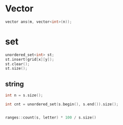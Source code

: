 

# Vector
```cpp
vector ans(m, vector<int>(n));
```

# set
```cpp
unordered_set<int> st;
st.insert(grid[x][y]);
st.clear();
st.size();
```

## string 
```cpp
int n = s.size();

int cnt = unordered_set(s.begin(), s.end()).size();


ranges::count(s, letter) * 100 / s.size()

```
